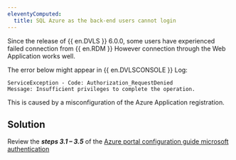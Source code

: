 ```yaml
---
eleventyComputed:
  title: SQL Azure as the back-end users cannot login
---
```

Since the release of {{ en.DVLS }} 6.0.0, some users have experienced failed connection from {{ en.RDM }} However connection through the Web Application works well.  

The error below might appear in {{ en.DVLSCONSOLE }} Log:
```
ServiceException - Code: Authorization_RequestDenied
Message: Insufficient privileges to complete the operation.
```
This is caused by a misconfiguration of the Azure Application registration.

## Solution
Review the ***steps 3.1 – 3.5*** of the [Azure portal configuration guide microsoft authentication](/kb/devolutions-server/how-to-articles/azure-portal-configuration-guide-microsoft-authentication/)

